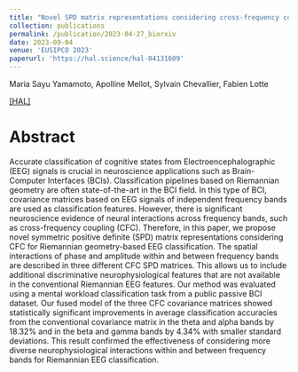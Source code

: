 ```yaml
---
title: "Novel SPD matrix representations considering cross-frequency coupling for EEG classification using Riemannian geometry"
collection: publications
permalink: /publication/2023-04-27_biorxiv
date: 2023-09-04
venue: 'EUSIPCO 2023'
paperurl: 'https://hal.science/hal-04131609'
---
```


Maria Sayu Yamamoto, Apolline Mellot, Sylvain Chevallier, Fabien Lotte

[[HAL]](https://hal.science/hal-04131609)

Abstract
======
Accurate classification of cognitive states from Electroencephalographic (EEG) signals is crucial in neuroscience applications such as Brain-Computer Interfaces (BCIs). Classification pipelines based on Riemannian geometry are often state-of-the-art in the BCI field. In this type of BCI, covariance matrices based on EEG signals of independent frequency bands are used as classification features. However, there is significant neuroscience evidence of neural interactions across frequency bands, such as cross-frequency coupling (CFC). Therefore, in this paper, we propose novel symmetric positive definite (SPD) matrix representations considering CFC for Riemannian geometry-based EEG classification. The spatial interactions of phase and amplitude within and between frequency bands are described in three different CFC SPD matrices. This allows us to include additional discriminative neurophysiological features that are not available in the conventional Riemannian EEG features. Our method was evaluated using a mental workload classification task from a public passive BCI dataset. Our fused model of the three CFC covariance matrices showed statistically significant improvements in average classification accuracies from the conventional covariance matrix in the theta and alpha bands by 18.32% and in the beta and gamma bands by 4.34% with smaller standard deviations. This result confirmed the effectiveness of considering more diverse neurophysiological interactions within and between frequency bands for Riemannian EEG classification.